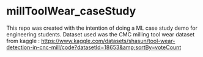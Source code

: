# millToolWear_caseStudy
This repo was created with the intention of doing a ML case study demo for engineering students. Dataset used was the CMC milling tool wear dataset from kaggle : https://www.kaggle.com/datasets/shasun/tool-wear-detection-in-cnc-mill/code?datasetId=18653&amp;sortBy=voteCount
